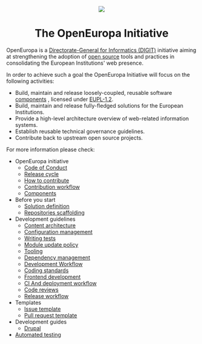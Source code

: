 <p align="center"><img src="./assets/logo.png"/></p>
<h1 align="center">The OpenEuropa Initiative</h1>

OpenEuropa is a [Directorate-General for Informatics (DIGIT)][1] initiative aiming at strengthening the adoption
of [open source][2] tools and practices in consolidating the European Institutions' web presence.

In order to achieve such a goal the OpenEuropa Initiative will focus on the following activities:

- Build, maintain and release loosely-coupled, reusable software [components](docs/openeuropa-components.md) , licensed under [EUPL-1.2][3].
- Build, maintain and release fully-fledged solutions for the European Institutions.
- Provide a high-level architecture overview of web-related information systems.
- Establish reusable technical governance guidelines.
- Contribute back to upstream open source projects.

For more information please check:

* OpenEuropa initiative
  * [Code of Conduct](docs/initiative/code-of-conduct.md) 
  * [Release cycle](docs/initiative/release-cycle.md)
  * [How to contribute](docs/initiative/how-to-contribute.md)
  * [Contribution workflow](docs/initiative/contribution-workflow.md)
  * [Components](docs/openeuropa-components.md)
* Before you start
  * [Solution definition](docs/starting/solution-definition.md)
  * [Repositories scaffolding](docs/starting/repository-scaffolding.md)
* Development guidelines
  * [Content architecture](docs/development/content-architecture.md)
  * [Configuration management](docs/development/configuration-management.md)
  * [Writing tests](docs/development/testing.md)
  * [Module update policy](docs/development/module-update-policy.md)
  * [Tooling](docs/development/tooling.md)
  * [Dependency management](docs/development/dependency-management-and-patching.md)
  * [Development Workflow](docs/development/development-workflow.md)
  * [Coding standards](docs/development/coding-standards.md)
  * [Frontend development](docs/development/frontend/index.md) 
  * [CI And deployment workflow](docs/development/ci-deployment-workflow.md)
  * [Code reviews](docs/development/code-reviews.md)
  * [Release workflow](docs/development/release-workflow.md)
* Templates
    * [Issue template](docs/templates/issue-template.md)
    * [Pull request template](docs/templates/pull-request-template.md)
* Development guides
    * [Drupal](docs/development/third-party/drupal/index.md)
* [Automated testing](docs/development/automated-testing.md)

[1]: https://ec.europa.eu/info/departments/informatics
[2]: https://opensource.org
[3]: https://joinup.ec.europa.eu/page/eupl-text-11-12
